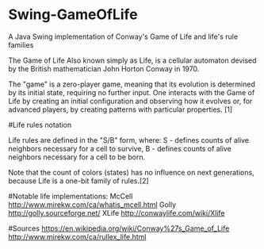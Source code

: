 # Swing-GameOfLife
A Java Swing implementation of Conway's Game of Life and life's rule families

The Game of Life
Also known simply as Life, is a cellular automaton devised by the British mathematician John Horton Conway in 1970.

The "game" is a zero-player game, meaning that its evolution is determined by its initial state, requiring no further input.
One interacts with the Game of Life by creating an initial configuration and observing how it evolves or, for advanced players,
by creating patterns with particular properties. [1]


#Life rules notation

Life rules are defined in the "S/B" form, where:
S - defines counts of alive neighbors necessary for a cell to survive,
B - defines counts of alive neighbors necessary for a cell to be born.

Note that the count of colors (states) has no influence on next generations, because Life is a one-bit family of rules.[2]


#Notable life implementations:
McCell http://www.mirekw.com/ca/whatis_mcell.html
Golly http://golly.sourceforge.net/
XLife http://conwaylife.com/wiki/Xlife


#Sources
https://en.wikipedia.org/wiki/Conway%27s_Game_of_Life
http://www.mirekw.com/ca/rullex_life.html
